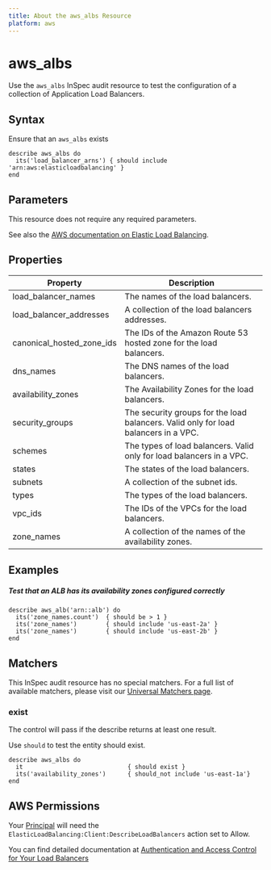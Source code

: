 ```yaml
---
title: About the aws_albs Resource
platform: aws
---
```


# aws_albs

Use the `aws_albs` InSpec audit resource to test the configuration of a collection of Application Load Balancers.

## Syntax

Ensure that an `aws_albs` exists

    describe aws_albs do
      its('load_balancer_arns') { should include 'arn:aws:elasticloadbalancing' }
    end

## Parameters

This resource does not require any required parameters.

See also the [AWS documentation on Elastic Load Balancing](https://docs.aws.amazon.com/elasticloadbalancing/latest/APIReference).

## Properties

|Property                     | Description |
| ---                         | --- |
|load_balancer_names        | The names of the load balancers. |
|load_balancer_addresses    | A collection of the load balancers addresses. |
|canonical_hosted_zone_ids | The IDs of the Amazon Route 53 hosted zone for the load balancers. |
|dns_names                   | The DNS names of the load balancers. |
|availability_zones          | The Availability Zones for the load balancers. |
|security_groups             | The security groups for the load balancers. Valid only for load balancers in a VPC. |
|schemes                      | The types of load balancers. Valid only for load balancers in a VPC. |
|states                       | The states of the load balancers. |
|subnets                      | A collection of the subnet ids. |
|types                        | The types of the load balancers. |
|vpc_ids                     | The IDs of the VPCs for the load balancers. |
|zone_names                 | A collection of the names of the availability zones. |

## Examples

##### Test that an ALB has its availability zones configured correctly
    describe aws_alb('arn::alb') do
      its('zone_names.count')  { should be > 1 }
      its('zone_names')        { should include 'us-east-2a' }
      its('zone_names')        { should include 'us-east-2b' }
    end

## Matchers

This InSpec audit resource has no special matchers. For a full list of available matchers, please visit our [Universal Matchers page](https://www.inspec.io/docs/reference/matchers/).

### exist

The control will pass if the describe returns at least one result.

Use `should` to test the entity should exist.

    describe aws_albs do
      it                             { should exist }
      its('availability_zones')      { should_not include 'us-east-1a'}
    end

## AWS Permissions

Your [Principal](https://docs.aws.amazon.com/IAM/latest/UserGuide/intro-structure.html#intro-structure-principal) will need the `ElasticLoadBalancing:Client:DescribeLoadBalancers` action set to Allow.

You can find detailed documentation at [Authentication and Access Control for Your Load Balancers](https://docs.aws.amazon.com/elasticloadbalancing/latest/userguide/load-balancer-authentication-access-control.html)
